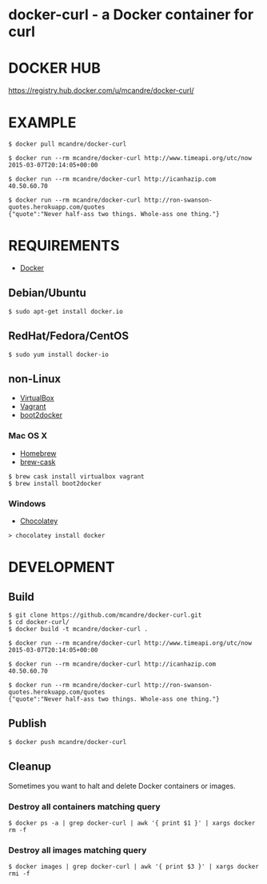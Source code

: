 # docker-curl - a Docker container for curl

# DOCKER HUB

https://registry.hub.docker.com/u/mcandre/docker-curl/

# EXAMPLE

```
$ docker pull mcandre/docker-curl

$ docker run --rm mcandre/docker-curl http://www.timeapi.org/utc/now
2015-03-07T20:14:05+00:00

$ docker run --rm mcandre/docker-curl http://icanhazip.com
40.50.60.70

$ docker run --rm mcandre/docker-curl http://ron-swanson-quotes.herokuapp.com/quotes
{"quote":"Never half-ass two things. Whole-ass one thing."}
```

# REQUIREMENTS

* [Docker](https://www.docker.com/)

## Debian/Ubuntu

```
$ sudo apt-get install docker.io
```

## RedHat/Fedora/CentOS

```
$ sudo yum install docker-io
```

## non-Linux

* [VirtualBox](https://www.virtualbox.org/)
* [Vagrant](https://www.vagrantup.com/)
* [boot2docker](http://boot2docker.io/)

### Mac OS X

* [Homebrew](http://brew.sh/)
* [brew-cask](http://caskroom.io/)

```
$ brew cask install virtualbox vagrant
$ brew install boot2docker
```

### Windows

* [Chocolatey](https://chocolatey.org/)

```
> chocolatey install docker
```

# DEVELOPMENT

## Build

```
$ git clone https://github.com/mcandre/docker-curl.git
$ cd docker-curl/
$ docker build -t mcandre/docker-curl .

$ docker run --rm mcandre/docker-curl http://www.timeapi.org/utc/now
2015-03-07T20:14:05+00:00

$ docker run --rm mcandre/docker-curl http://icanhazip.com
40.50.60.70

$ docker run --rm mcandre/docker-curl http://ron-swanson-quotes.herokuapp.com/quotes
{"quote":"Never half-ass two things. Whole-ass one thing."}
```

## Publish

```
$ docker push mcandre/docker-curl
```

## Cleanup

Sometimes you want to halt and delete Docker containers or images.

### Destroy all containers matching query

```
$ docker ps -a | grep docker-curl | awk '{ print $1 }' | xargs docker rm -f
```

### Destroy all images matching query

```
$ docker images | grep docker-curl | awk '{ print $3 }' | xargs docker rmi -f
```

